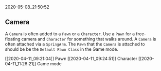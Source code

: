 2020-05-08_21:50:52

## Camera

A `Camera` is often added to a `Pawn` or a `Character`.
Use a `Pawn` for a free-floating camera and `Character` for something that walks around.
A `Camera` is often attached via a `SpringArm`.
The `Pawn` that the `Camera` is attached to should be be the `Default Pawn Class` in the Game mode.

[[2020-04-11_09:21:04]] Pawn
[[2020-04-11_09:24:51]] Character
[[2020-04-11_11:26:21]] Game mode